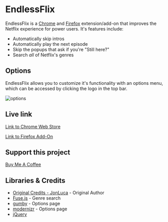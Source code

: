 # EndlessFlix

EndlessFlix is a [Chrome](https://chromewebstore.google.com/detail/endlessflix/johfagbhdkhiiedddbhkbpbdbpeoaeco) and [Firefox](https://addons.mozilla.org/en-CA/firefox/addon/endlessflix/) extension/add-on that improves the Netflix experience for power users. It's features include:

* Automatically skip intros
* Automatically play the next episode
* Skip the popups that ask if you're "Still here?"
* Search *all* of Netflix's genres

## Options

EndlessFlix allows you to customize it's functionality with an options menu, which can be accessed by clicking the logo in the top bar.

![options](https://i.imgur.com/mCeWRH2.png)

## Live link

[Link to Chrome Web Store](https://chromewebstore.google.com/detail/endlessflix/johfagbhdkhiiedddbhkbpbdbpeoaeco)

[Link to Firefox Add-On](https://addons.mozilla.org/en-CA/firefox/addon/endlessflix/)

## Support this project

[Buy Me A Coffee](coff.ee/jeed2424)

## Libraries & Credits

* [Original Credits - JonLuca](https://github.com/jonluca/Never-Ending-Netflix) - Original Author
* [Fuse.js](http://fusejs.io/) - Genre search
* [gumby](https://gumbyframework.com/docs/javascript/) - Options page
* [modernizr](https://modernizr.com/) - Options page
* [jQuery](https://jquery.com/)
